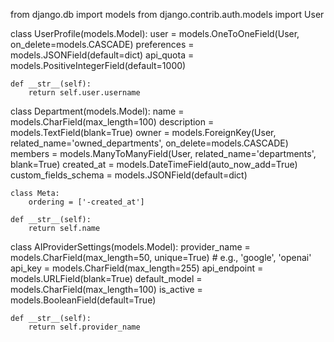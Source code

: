 from django.db import models
from django.contrib.auth.models import User

class UserProfile(models.Model):
    user = models.OneToOneField(User, on_delete=models.CASCADE)
    preferences = models.JSONField(default=dict)
    api_quota = models.PositiveIntegerField(default=1000)

    def __str__(self):
        return self.user.username

class Department(models.Model):
    name = models.CharField(max_length=100)
    description = models.TextField(blank=True)
    owner = models.ForeignKey(User, related_name='owned_departments', on_delete=models.CASCADE)
    members = models.ManyToManyField(User, related_name='departments', blank=True)
    created_at = models.DateTimeField(auto_now_add=True)
    custom_fields_schema = models.JSONField(default=dict)
    
    class Meta:
        ordering = ['-created_at']

    def __str__(self):
        return self.name

class AIProviderSettings(models.Model):
    provider_name = models.CharField(max_length=50, unique=True) # e.g., 'google', 'openai'
    api_key = models.CharField(max_length=255)
    api_endpoint = models.URLField(blank=True)
    default_model = models.CharField(max_length=100)
    is_active = models.BooleanField(default=True)
    
    def __str__(self):
        return self.provider_name

